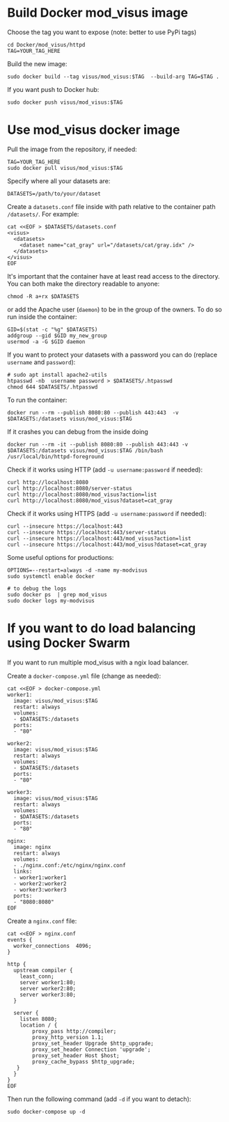# Build Docker mod_visus image 

Choose the tag you want to expose (note: better to use PyPi tags)

```
cd Docker/mod_visus/httpd
TAG=YOUR_TAG_HERE
```

Build the new image:

```
sudo docker build --tag visus/mod_visus:$TAG  --build-arg TAG=$TAG .
```

If you want push to Docker hub:

```
sudo docker push visus/mod_visus:$TAG
```


# Use  mod_visus docker image

Pull the image from the repository, if needed:

```
TAG=YOUR_TAG_HERE
sudo docker pull visus/mod_visus:$TAG
```

Specify where all your datasets are:

```
DATASETS=/path/to/your/dataset
```

Create a `datasets.conf` file inside with path relative to the container path `/datasets/`.
For example:

```
cat <<EOF > $DATASETS/datasets.conf
<visus>
  <datasets>
    <dataset name="cat_gray" url="/datasets/cat/gray.idx" />
  </datasets>
</visus>
EOF
```

It's important that the container have at least read access to the directory.
You can both make the directory readable to anyone:

```
chmod -R a+rx $DATASETS
```

or add the Apache user (`daemon`) to be in the group of the owners. To do so run inside the container:

```
GID=$(stat -c "%g" $DATASETS)
addgroup --gid $GID my_new_group 
usermod -a -G $GID daemon
```


If you want to protect your datasets with a password you can do (replace `username` and `password`):

```
# sudo apt install apache2-utils
htpasswd -nb  username password > $DATASETS/.htpasswd
chmod 644 $DATASETS/.htpasswd
```

To run the container:

``` 
docker run --rm --publish 8080:80 --publish 443:443  -v $DATASETS:/datasets visus/mod_visus:$TAG
```

If it crashes you can debug from the inside doing

```
docker run --rm -it --publish 8080:80 --publish 443:443 -v $DATASETS:/datasets visus/mod_visus:$TAG /bin/bash
/usr/local/bin/httpd-foreground
```

Check if it works using HTTP (add `-u username:password` if needed):

```
curl http://localhost:8080
curl http://localhost:8080/server-status
curl http://localhost:8080/mod_visus?action=list
curl http://localhost:8080/mod_visus?dataset=cat_gray
```


Check if it works using HTTPS (add `-u username:password` if needed):

```
curl --insecure https://localhost:443
curl --insecure https://localhost:443/server-status
curl --insecure https://localhost:443/mod_visus?action=list
curl --insecure https://localhost:443/mod_visus?dataset=cat_gray

```

Some useful options for productions:

```
OPTIONS=--restart=always -d -name my-modvisus 
sudo systemctl enable docker

# to debug the logs
sudo docker ps  | grep mod_visus
sudo docker logs my-modvisus

````


# If you want to do load balancing using Docker Swarm

If you want to run multiple mod_visus with a ngix load balancer.

Create a `docker-compose.yml` file (change as needed):

```
cat <<EOF > docker-compose.yml 
worker1:
  image: visus/mod_visus:$TAG 
  restart: always
  volumes:
  - $DATASETS:/datasets
  ports:
  - "80"

worker2:
  image: visus/mod_visus:$TAG
  restart: always
  volumes:
  - $DATASETS:/datasets
  ports:
  - "80"

worker3:
  image: visus/mod_visus:$TAG
  restart: always
  volumes:
  - $DATASETS:/datasets
  ports:
  - "80"
      
nginx:
  image: nginx
  restart: always
  volumes:
  - ./nginx.conf:/etc/nginx/nginx.conf
  links:
  - worker1:worker1
  - worker2:worker2
  - worker3:worker3
  ports:
  - "8080:8080"
EOF
```

Create a `nginx.conf` file:

```
cat <<EOF > nginx.conf
events {
  worker_connections  4096;
}

http {
  upstream compiler {
    least_conn;
    server worker1:80;
    server worker2:80;
    server worker3:80;
  }

  server {
    listen 8080;
    location / {
	    proxy_pass http://compiler;
	    proxy_http_version 1.1;
	    proxy_set_header Upgrade $http_upgrade;
	    proxy_set_header Connection 'upgrade';
	    proxy_set_header Host $host;
	    proxy_cache_bypass $http_upgrade;
   }
  }
}
EOF
```

Then run the following command (add `-d` if you want to detach):

```
sudo docker-compose up -d
```








